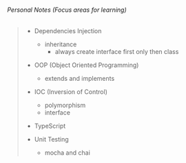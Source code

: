 ###### Personal Notes (Focus areas for learning)

>- Dependencies Injection
>    + inheritance
>       + always create interface first only then class
>
>- OOP (Object Oriented Programming)
>     + extends and implements
>
>- IOC (Inversion of Control)
>     + polymorphism
>     + interface
>
>- TypeScript
>- Unit Testing
>     + mocha and chai
